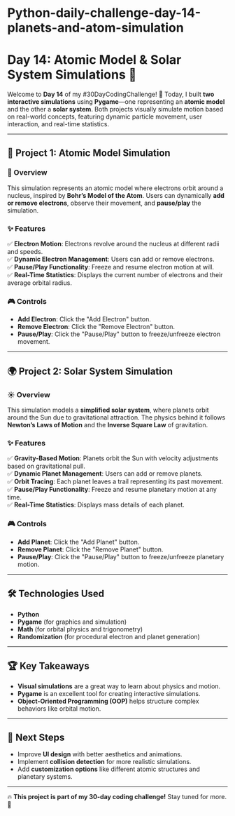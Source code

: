 # Python-daily-challenge-day-14-planets-and-atom-simulation
# Day 14: Atomic Model & Solar System Simulations 🌌  

Welcome to **Day 14** of my #30DayCodingChallenge! 🎉 Today, I built **two interactive simulations** using **Pygame**—one representing an **atomic model** and the other a **solar system**. Both projects visually simulate motion based on real-world concepts, featuring dynamic particle movement, user interaction, and real-time statistics.  

---

## 🚀 Project 1: Atomic Model Simulation  

### 🔬 Overview  
This simulation represents an atomic model where electrons orbit around a nucleus, inspired by **Bohr’s Model of the Atom**. Users can dynamically **add or remove electrons**, observe their movement, and **pause/play** the simulation.  

### ✨ Features  
✅ **Electron Motion**: Electrons revolve around the nucleus at different radii and speeds.  
✅ **Dynamic Electron Management**: Users can add or remove electrons.  
✅ **Pause/Play Functionality**: Freeze and resume electron motion at will.  
✅ **Real-Time Statistics**: Displays the current number of electrons and their average orbital radius.  

### 🎮 Controls  
- **Add Electron**: Click the "Add Electron" button.  
- **Remove Electron**: Click the "Remove Electron" button.  
- **Pause/Play**: Click the "Pause/Play" button to freeze/unfreeze electron movement.  

---

## 🌍 Project 2: Solar System Simulation  

### ☀️ Overview  
This simulation models a **simplified solar system**, where planets orbit around the Sun due to gravitational attraction. The physics behind it follows **Newton’s Laws of Motion** and the **Inverse Square Law** of gravitation.  

### ✨ Features  
✅ **Gravity-Based Motion**: Planets orbit the Sun with velocity adjustments based on gravitational pull.  
✅ **Dynamic Planet Management**: Users can add or remove planets.  
✅ **Orbit Tracing**: Each planet leaves a trail representing its past movement.  
✅ **Pause/Play Functionality**: Freeze and resume planetary motion at any time.  
✅ **Real-Time Statistics**: Displays mass details of each planet.  

### 🎮 Controls  
- **Add Planet**: Click the "Add Planet" button.  
- **Remove Planet**: Click the "Remove Planet" button.  
- **Pause/Play**: Click the "Pause/Play" button to freeze/unfreeze planetary motion.  

---

## 🛠️ Technologies Used  
- **Python**  
- **Pygame** (for graphics and simulation)  
- **Math** (for orbital physics and trigonometry)  
- **Randomization** (for procedural electron and planet generation)  

---

## 🏆 Key Takeaways  
- **Visual simulations** are a great way to learn about physics and motion.  
- **Pygame** is an excellent tool for creating interactive simulations.  
- **Object-Oriented Programming (OOP)** helps structure complex behaviors like orbital motion.  

---

## 🎯 Next Steps  
- Improve **UI design** with better aesthetics and animations.  
- Implement **collision detection** for more realistic simulations.  
- Add **customization options** like different atomic structures and planetary systems.  

---

🔥 **This project is part of my 30-day coding challenge!** Stay tuned for more. 🚀  
